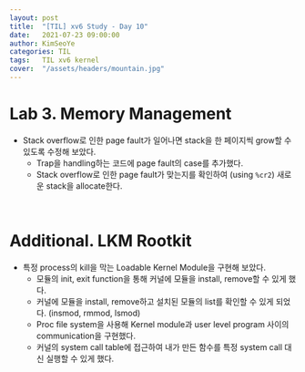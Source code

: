 ```yaml
---
layout: post
title:  "[TIL] xv6 Study - Day 10"
date:   2021-07-23 09:00:00
author: KimSeoYe
categories: TIL
tags:   TIL xv6 kernel
cover:  "/assets/headers/mountain.jpg"
---
```


# Lab 3. Memory Management

- Stack overflow로 인한 page fault가 일어나면 stack을 한 페이지씩 grow할 수 있도록 수정해 보았다.
  - Trap을 handling하는 코드에 page fault의 case를 추가했다.
  - Stack overflow로 인한 page fault가 맞는지를 확인하여 (using `%cr2`) 새로운 stack을 allocate한다.

<br>

# Additional. LKM Rootkit

- 특정 process의 kill을 막는 Loadable Kernel Module을 구현해 보았다.
  - 모듈의 init, exit function을 통해 커널에 모듈을 install, remove할 수 있게 했다.
  - 커널에 모듈을 install, remove하고 설치된 모듈의 list를 확인할 수 있게 되었다. (insmod, rmmod, lsmod)
  - Proc file system을 사용해 Kernel module과 user level program 사이의 communication을 구현했다.
  - 커널의 system call table에 접근하여 내가 만든 함수를 특정 system call 대신 실행할 수 있게 했다.